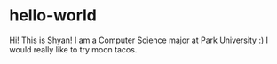 # hello-world
Hi! This is Shyan! I am a Computer Science major at Park University :)
I would really like to try moon tacos.
